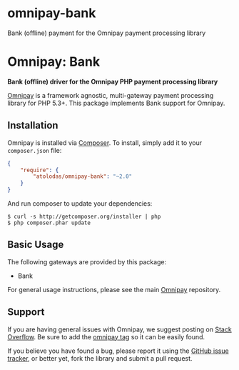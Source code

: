 # omnipay-bank
Bank (offline) payment for the Omnipay payment processing library
# Omnipay: Bank

**Bank (offline) driver for the Omnipay PHP payment processing library**

[Omnipay](https://github.com/atolodas/omnipay-bank) is a framework agnostic, multi-gateway payment
processing library for PHP 5.3+. This package implements Bank support for Omnipay.

## Installation

Omnipay is installed via [Composer](http://getcomposer.org/). To install, simply add it
to your `composer.json` file:

```json
{
    "require": {
        "atolodas/omnipay-bank": "~2.0"
    }
}
```

And run composer to update your dependencies:

    $ curl -s http://getcomposer.org/installer | php
    $ php composer.phar update

## Basic Usage

The following gateways are provided by this package:

* Bank

For general usage instructions, please see the main [Omnipay](https://github.com/atolodas/omnipay-bank)
repository.

## Support

If you are having general issues with Omnipay, we suggest posting on
[Stack Overflow](http://stackoverflow.com/). Be sure to add the
[omnipay tag](http://stackoverflow.com/questions/tagged/omnipay) so it can be easily found.

If you believe you have found a bug, please report it using the [GitHub issue tracker](https://github.com/atolodas/omnipay-bank/issues),
or better yet, fork the library and submit a pull request.

